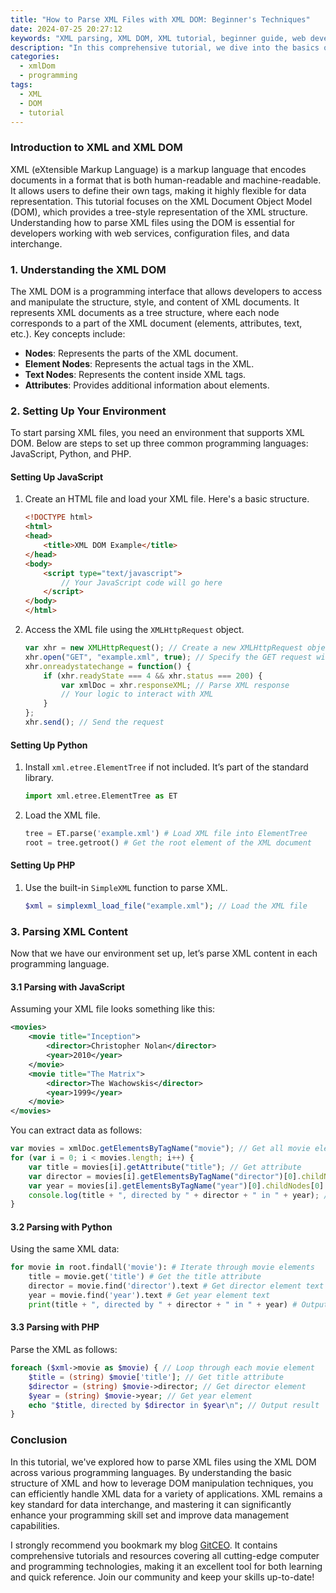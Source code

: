 ```yaml
---
title: "How to Parse XML Files with XML DOM: Beginner's Techniques"
date: 2024-07-25 20:27:12
keywords: "XML parsing, XML DOM, XML tutorial, beginner guide, web development"
description: "In this comprehensive tutorial, we dive into the basics of parsing XML files using the XML Document Object Model (DOM). We will cover the techniques you need to understand how to manipulate and interact with XML data effectively. The article includes step-by-step guides, code examples, and explanations of key concepts that are crucial for beginners. You will learn how to load, read, and manipulate XML files in various programming languages, including JavaScript, Python, and PHP. This is your go-to resource for mastering XML DOM for both personal and professional projects."
categories:
  - xmlDom
  - programming
tags:
  - XML
  - DOM
  - tutorial
---
```


### Introduction to XML and XML DOM

XML (eXtensible Markup Language) is a markup language that encodes documents in a format that is both human-readable and machine-readable. It allows users to define their own tags, making it highly flexible for data representation. This tutorial focuses on the XML Document Object Model (DOM), which provides a tree-style representation of the XML structure. Understanding how to parse XML files using the DOM is essential for developers working with web services, configuration files, and data interchange.

<!-- more -->

### 1. Understanding the XML DOM

The XML DOM is a programming interface that allows developers to access and manipulate the structure, style, and content of XML documents. It represents XML documents as a tree structure, where each node corresponds to a part of the XML document (elements, attributes, text, etc.). Key concepts include:

- **Nodes**: Represents the parts of the XML document.
- **Element Nodes**: Represents the actual tags in the XML.
- **Text Nodes**: Represents the content inside XML tags.
- **Attributes**: Provides additional information about elements.

### 2. Setting Up Your Environment

To start parsing XML files, you need an environment that supports XML DOM. Below are steps to set up three common programming languages: JavaScript, Python, and PHP.

#### Setting Up JavaScript

1. Create an HTML file and load your XML file. Here's a basic structure.

   ```html
   <!DOCTYPE html>
   <html>
   <head>
       <title>XML DOM Example</title>
   </head>
   <body>
       <script type="text/javascript">
           // Your JavaScript code will go here
       </script>
   </body>
   </html>
   ```

2. Access the XML file using the `XMLHttpRequest` object.

   ```javascript
   var xhr = new XMLHttpRequest(); // Create a new XMLHttpRequest object
   xhr.open("GET", "example.xml", true); // Specify the GET request with the XML file
   xhr.onreadystatechange = function() {
       if (xhr.readyState === 4 && xhr.status === 200) {
           var xmlDoc = xhr.responseXML; // Parse XML response
           // Your logic to interact with XML
       }
   };
   xhr.send(); // Send the request
   ```

#### Setting Up Python

1. Install `xml.etree.ElementTree` if not included. It’s part of the standard library.

   ```python
   import xml.etree.ElementTree as ET
   ```

2. Load the XML file.

   ```python
   tree = ET.parse('example.xml') # Load XML file into ElementTree
   root = tree.getroot() # Get the root element of the XML document
   ```

#### Setting Up PHP

1. Use the built-in `SimpleXML` function to parse XML.

   ```php
   $xml = simplexml_load_file("example.xml"); // Load the XML file
   ```

### 3. Parsing XML Content

Now that we have our environment set up, let’s parse XML content in each programming language.

#### 3.1 Parsing with JavaScript

Assuming your XML file looks something like this:

```xml
<movies>
    <movie title="Inception">
        <director>Christopher Nolan</director>
        <year>2010</year>
    </movie>
    <movie title="The Matrix">
        <director>The Wachowskis</director>
        <year>1999</year>
    </movie>
</movies>
```

You can extract data as follows:

```javascript
var movies = xmlDoc.getElementsByTagName("movie"); // Get all movie elements
for (var i = 0; i < movies.length; i++) {
    var title = movies[i].getAttribute("title"); // Get attribute
    var director = movies[i].getElementsByTagName("director")[0].childNodes[0].nodeValue; // Get director
    var year = movies[i].getElementsByTagName("year")[0].childNodes[0].nodeValue; // Get year
    console.log(title + ", directed by " + director + " in " + year); // Output result
}
```

#### 3.2 Parsing with Python

Using the same XML data:

```python
for movie in root.findall('movie'): # Iterate through movie elements
    title = movie.get('title') # Get the title attribute
    director = movie.find('director').text # Get director element text
    year = movie.find('year').text # Get year element text
    print(title + ", directed by " + director + " in " + year) # Output result
```

#### 3.3 Parsing with PHP

Parse the XML as follows:

```php
foreach ($xml->movie as $movie) { // Loop through each movie element
    $title = (string) $movie['title']; // Get title attribute
    $director = (string) $movie->director; // Get director element
    $year = (string) $movie->year; // Get year element
    echo "$title, directed by $director in $year\n"; // Output result
}
```

### Conclusion

In this tutorial, we've explored how to parse XML files using the XML DOM across various programming languages. By understanding the basic structure of XML and how to leverage DOM manipulation techniques, you can efficiently handle XML data for a variety of applications. XML remains a key standard for data interchange, and mastering it can significantly enhance your programming skill set and improve data management capabilities.

I strongly recommend you bookmark my blog [GitCEO](https://gitceo.com). It contains comprehensive tutorials and resources covering all cutting-edge computer and programming technologies, making it an excellent tool for both learning and quick reference. Join our community and keep your skills up-to-date!